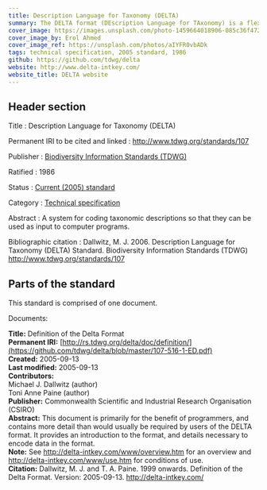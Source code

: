 ```yaml
---
title: Description Language for Taxonomy (DELTA) 
summary: The DELTA format (DEscription Language for TAxonomy) is a flexible method for encoding taxonomic descriptions for computer processing. DELTA-format data can be used to produce natural-language descriptions, conventional or interactive keys, cladistic or phenetic classifications, and information-retrieval systems.
cover_image: https://images.unsplash.com/photo-1459664018906-085c36f472af
cover_image_by: Erol Ahmed
cover_image_ref: https://unsplash.com/photos/aIYFR0vbADk
tags: technical specification, 2005 standard, 1986
github: https://github.com/tdwg/delta
website: http://www.delta-intkey.com/
website_title: DELTA website
---
```


## Header section

Title
: Description Language for Taxonomy (DELTA) 

Permanent IRI to be cited and linked
: <http://www.tdwg.org/standards/107>

Publisher
: [Biodiversity Information Standards (TDWG)](https://www.tdwg.org/)

Ratified
: 1986

Status
: [Current (2005) standard](https://www.tdwg.org/standards/status-and-categories/)

Category
: [Technical specification](https://www.tdwg.org/standards/status-and-categories/#categories%20of%20tdwg%20standards_1)

Abstract
: A system for coding taxonomic descriptions so that they can be used as input to computer programs.

Bibliographic citation
: Dallwitz, M. J. 2006. Description Language for Taxonomy (DELTA) Standard. Biodiversity Information Standards (TDWG) http://www.tdwg.org/standards/107

## Parts of the standard

This standard is comprised of one document. 

Documents:

**Title:** Definition of the Delta Format \
**Permanent IRI:** [http://rs.tdwg.org/delta/doc/definition/](https://github.com/tdwg/delta/blob/master/107-516-1-ED.pdf) \
**Created:** 2005-09-13 \
**Last modified:** 2005-09-13 \
**Contributors:** \
Michael J. Dallwitz (author) \
Toni Anne Paine (author) \
**Publisher:** Commonwealth Scientific and Industrial Research Organisation (CSIRO) \
**Abstract:** This document is primarily for the benefit of programmers, and contains more detail than would usually be required by users of the DELTA format. It provides an introduction to the format, and details necessary to encode data in the format. \
**Note:** See http://delta-intkey.com/www/overview.htm for an overview and http://delta-intkey.com/www/use.htm for conditions of use. \
**Citation:** Dallwitz, M. J. and T. A. Paine. 1999 onwards. Definition of the Delta Format. Version: 2005-09-13. http://delta-intkey.com/


